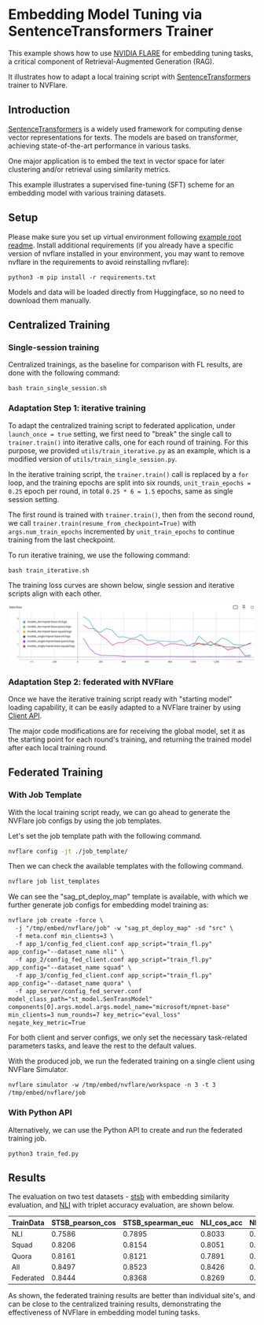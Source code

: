 # Embedding Model Tuning via SentenceTransformers Trainer
This example shows how to use [NVIDIA FLARE](https://nvidia.github.io/NVFlare) for embedding tuning tasks, a critical component of Retrieval-Augmented Generation (RAG). 

It illustrates how to adapt a local training script with [SentenceTransformers](https://github.com/UKPLab/sentence-transformers) trainer to NVFlare.

## Introduction 
[SentenceTransformers](https://sbert.net/) is a widely used framework for computing dense vector representations for texts. 
The models are based on transformer, achieving state-of-the-art performance in various tasks. 

One major application is to embed the text in vector space for later clustering and/or retrieval using similarity metrics.

This example illustrates a supervised fine-tuning (SFT) scheme for an embedding model with various training datasets.

## Setup
Please make sure you set up virtual environment following [example root readme](../../../README.md).
Install additional requirements (if you already have a specific version of nvflare installed in your environment, you may want to remove nvflare in the requirements to avoid reinstalling nvflare):
```
python3 -m pip install -r requirements.txt
```
Models and data will be loaded directly from Huggingface, so no need to download them manually.

## Centralized Training
### Single-session training
Centralized trainings, as the baseline for comparison with FL results, are done with the following command:
```
bash train_single_session.sh
```

### Adaptation Step 1: iterative training
To adapt the centralized training script to federated application, under `launch_once = true` setting, we first need to "break" the single call to `trainer.train()` into iterative calls, one for each round of training.
For this purpose, we provided `utils/train_iterative.py` as an example, which is a modified version of `utils/train_single_session.py`.

In the iterative training script, the `trainer.train()` call is replaced by a `for` loop, and the training epochs are split into six rounds, `unit_train_epochs = 0.25` epoch per round, in total `0.25 * 6 = 1.5` epochs, same as single session setting. 

The first round is trained with `trainer.train()`, then from the second round, 
we call `trainer.train(resume_from_checkpoint=True)` with `args.num_train_epochs` incremented by `unit_train_epochs` to continue training from the last checkpoint.

To run iterative training, we use the following command:
``` 
bash train_iterative.sh
```

The training loss curves are shown below, single session and iterative scripts align with each other. 

![iter_single](./figs/iter_single.png)

### Adaptation Step 2: federated with NVFlare
Once we have the iterative training script ready with "starting model" loading capability, it can be easily adapted to a NVFlare trainer by using [Client API](../../../hello-world/ml-to-fl/pt/README.md).

The major code modifications are for receiving the global model, set it as the starting point for each round's training, and returning the trained model after each local training round.

## Federated Training
### With Job Template
With the local training script ready, we can go ahead to generate the NVFlare job configs by using the job templates.

Let's set the job template path with the following command.
```bash
nvflare config -jt ./job_template/
```
Then we can check the available templates with the following command.
```bash
nvflare job list_templates
```
We can see the "sag_pt_deploy_map" template is available, with which we further generate job configs for embedding model training as:
```
nvflare job create -force \
  -j "/tmp/embed/nvflare/job" -w "sag_pt_deploy_map" -sd "src" \
  -f meta.conf min_clients=3 \
  -f app_1/config_fed_client.conf app_script="train_fl.py" app_config="--dataset_name nli" \
  -f app_2/config_fed_client.conf app_script="train_fl.py" app_config="--dataset_name squad" \
  -f app_3/config_fed_client.conf app_script="train_fl.py" app_config="--dataset_name quora" \
  -f app_server/config_fed_server.conf model_class_path="st_model.SenTransModel" components[0].args.model.args.model_name="microsoft/mpnet-base" min_clients=3 num_rounds=7 key_metric="eval_loss" negate_key_metric=True 
```

For both client and server configs, we only set the necessary task-related parameters tasks, and leave the rest to the default values.

With the produced job, we run the federated training on a single client using NVFlare Simulator.
```
nvflare simulator -w /tmp/embed/nvflare/workspace -n 3 -t 3 /tmp/embed/nvflare/job
```

### With Python API
Alternatively, we can use the Python API to create and run the federated training job.
```
python3 train_fed.py
```

## Results
The evaluation on two test datasets - [stsb](https://huggingface.co/datasets/sentence-transformers/stsb) with embedding similarity evaluation, and [NLI](https://huggingface.co/datasets/sentence-transformers/all-nli) with triplet accuracy evaluation, are shown below.

 TrainData | STSB_pearson_cos | STSB_spearman_euc | NLI_cos_acc | NLI_euc_acc
--- |------------------|-------------------|-------------| ---
NLI | 0.7586           | 0.7895            | 0.8033      | 0.8045
Squad | 0.8206           | 0.8154            | 0.8051      | 0.8042
Quora | 0.8161           | 0.8121            | 0.7891      | 0.7854
All | 0.8497           | 0.8523            | 0.8426      | 0.8384
Federated | 0.8444           | 0.8368            | 0.8269      |  0.8246

As shown, the federated training results are better than individual site's, and can be close to the centralized training results, demonstrating the effectiveness of NVFlare in embedding model tuning tasks.